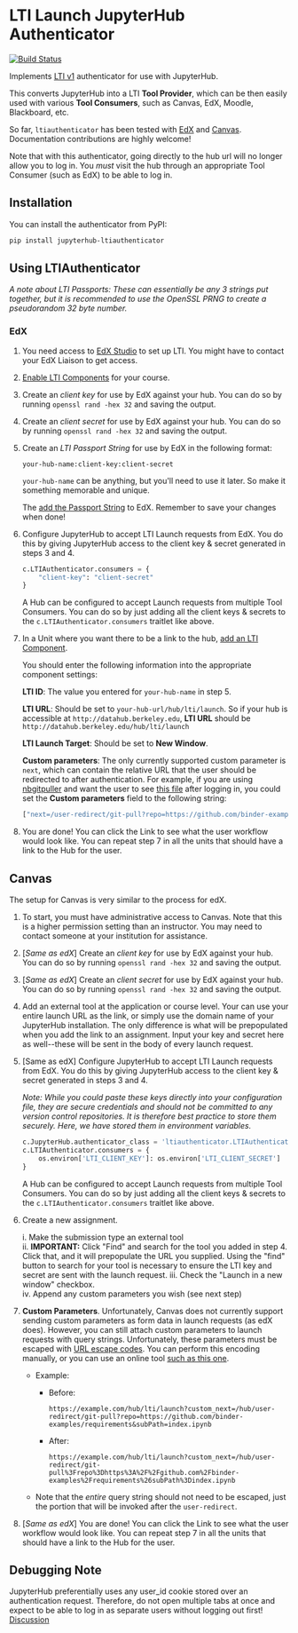 # LTI Launch JupyterHub Authenticator

[![Build Status](https://travis-ci.org/yuvipanda/jupyterhub-ltiauthenticator.svg?branch=master)](https://travis-ci.org/yuvipanda/jupyterhub-ltiauthenticator)

Implements [LTI v1](http://www.imsglobal.org/specs/ltiv1p1p1/implementation-guide) authenticator for use with JupyterHub.

This converts JupyterHub into a LTI **Tool Provider**, which can be
then easily used with various **Tool Consumers**, such as Canvas, EdX,
Moodle, Blackboard, etc.

So far, `ltiauthenticator` has been tested with [EdX](http://edx.readthedocs.io/projects/edx-partner-course-staff/en/latest/exercises_tools/lti_component.html) and [Canvas](https://canvas.instructure.com/doc/api/file.tools_intro.html). Documentation contributions are highly welcome!

Note that with this authenticator, going directly to the hub url will no longer
allow you to log in. You *must* visit the hub through an appropriate Tool
Consumer (such as EdX) to be able to log in.

## Installation

You can install the authenticator from PyPI:

```bash
pip install jupyterhub-ltiauthenticator
```

## Using LTIAuthenticator

_A note about LTI Passports: These can essentially be any 3 strings put together, but it is recommended to use the OpenSSL PRNG to create a pseudorandom 32 byte number._

### EdX

1. You need access to [EdX Studio](https://studio.edx.org/) to set up LTI. You
   might have to contact your EdX Liaison to get access.

2. [Enable LTI Components](http://edx.readthedocs.io/projects/edx-partner-course-staff/en/latest/exercises_tools/lti_component.html#enabling-lti-components-for-a-course) 
   for your course.

3. Create an *client key* for use by EdX against your hub. You can do so by
   running `openssl rand -hex 32` and saving the output.

4. Create an *client secret* for use by EdX against your hub. You can do so by
   running `openssl rand -hex 32` and saving the output.

5. Create an *LTI Passport String* for use by EdX in the following format:

   ```
   your-hub-name:client-key:client-secret
   ```
   
   `your-hub-name` can be anything, but you'll need to use it later. So make it
   something memorable and unique.
   
   The [add the Passport String](http://edx.readthedocs.io/projects/edx-partner-course-staff/en/latest/exercises_tools/lti_component.html#adding-an-lti-passport-to-the-course-configuration)
   to EdX. Remember to save your changes when done!
   
6. Configure JupyterHub to accept LTI Launch requests from EdX. You do this by
   giving JupyterHub access to the client key & secret generated in steps 3 and 4.

   ```python
   c.LTIAuthenticator.consumers = {
       "client-key": "client-secret"
   }
   ```
   
   A Hub can be configured to accept Launch requests from multiple Tool
   Consumers. You can do so by just adding all the client keys & secrets to the
   `c.LTIAuthenticator.consumers` traitlet like above.
   
7. In a Unit where you want there to be a link to the hub,
   [add an LTI Component](http://edx.readthedocs.io/projects/edx-partner-course-staff/en/latest/exercises_tools/lti_component.html#adding-an-lti-component-to-a-course-unit).

   You should enter the following information into the appropriate component
   settings:
   
   **LTI ID**: The value you entered for `your-hub-name` in step 5.
   
   **LTI URL**: Should be set to `your-hub-url/hub/lti/launch`. So if your hub
   is accessible at `http://datahub.berkeley.edu`, **LTI URL** should be
   `http://datahub.berkeley.edu/hub/lti/launch`
   
   **LTI Launch Target**: Should be set to **New Window**.
   
   **Custom parameters**: The only currently supported custom parameter is
   `next`, which can contain the relative URL that the user should be redirected
   to after authentication. For example, if you are using 
   [nbgitpuller](https://github.com/data-8/nbgitpuller) and want the user to see
   [this file](https://github.com/binder-examples/requirements/blob/master/index.ipynb) after
   logging in, you could set the **Custom parameters** field to the following
   string:
   
   ```js
   ["next=/user-redirect/git-pull?repo=https://github.com/binder-examples/requirements&subPath=index.ipynb"]
   ```

8. You are done! You can click the Link to see what the user workflow would look
   like. You can repeat step 7 in all the units that should have a link to the
   Hub for the user.

## Canvas

The setup for Canvas is very similar to the process for edX.

1.  To start, you must have administrative access to Canvas. Note that this is a higher permission setting than an instructor. You may need to contact someone at your institution for assistance.

2.  [_Same as edX_] Create an _client key_ for use by EdX against your hub. You can do so by
    running `openssl rand -hex 32` and saving the output.

3.  [_Same as edX_] Create an _client secret_ for use by EdX against your hub. You can do so by
    running `openssl rand -hex 32` and saving the output.

4.  Add an external tool at the application or course level. Your can use your entire launch URL as the link, or simply use the domain name of your JupyterHub installation. The only difference is what will be prepopulated when you add the link to an assignment. Input your key and secret here as well--these will be sent in the body of every launch request.

5.  [Same as edX] Configure JupyterHub to accept LTI Launch requests from EdX. You do this by
    giving JupyterHub access to the client key & secret generated in steps 3 and 4.

    _Note: While you could paste these keys directly into your configuration file, they are secure credentials and should not be committed to any version control repositories. It is therefore best practice to store them securely. Here, we have stored them in environment variables._

    ```python
    c.JupyterHub.authenticator_class = 'ltiauthenticator.LTIAuthenticator'
    c.LTIAuthenticator.consumers = {
        os.environ['LTI_CLIENT_KEY']: os.environ['LTI_CLIENT_SECRET']
    }
    ```

    A Hub can be configured to accept Launch requests from multiple Tool
    Consumers. You can do so by just adding all the client keys & secrets to the
    `c.LTIAuthenticator.consumers` traitlet like above.

6.  Create a new assignment.

    i. Make the submission type an external tool  
    ii. **IMPORTANT:** Click "Find" and search for the tool you added in step 4. Click that, and it will prepopulate the URL you supplied. Using the "find" button to search for your tool is necessary to ensure the LTI key and secret are sent with the launch request.
    iii. Check the "Launch in a new window" checkbox.  
    iv. Append any custom parameters you wish (see next step)

7.  **Custom Parameters**. Unfortunately, Canvas does not currently support sending custom parameters as form data in launch requests (as edX does). However, you can still attach custom parameters to launch requests with query strings. Unfortunately, these parameters must be escaped with [URL escape codes](https://developer.mozilla.org/en-US/docs/Glossary/percent-encoding). You can perform this encoding manually, or you can use an online tool [such as this one](https://meyerweb.com/eric/tools/dencoder/).

    - Example:

      - Before:

        ```
        https://example.com/hub/lti/launch?custom_next=/hub/user-redirect/git-pull?repo=https://github.com/binder-examples/requirements&subPath=index.ipynb
        ```

      - After:

        ```
        https://example.com/hub/lti/launch?custom_next=/hub/user-redirect/git-pull%3Frepo%3Dhttps%3A%2F%2Fgithub.com%2Fbinder-examples%2Frequirements%26subPath%3Dindex.ipynb
        ```

    - Note that the _entire_ query string should not need to be escaped, just the portion that will be invoked after the `user-redirect`.

8. [_Same as edX_] You are done! You can click the Link to see what the user workflow would look
   like. You can repeat step 7 in all the units that should have a link to the
   Hub for the user.

## Debugging Note

JupyterHub preferentially uses any user_id cookie stored over an authentication request. Therefore, do not open multiple tabs at once and expect to be able to log in as separate users without logging out first! [Discussion](https://github.com/jupyterhub/jupyterhub/pull/1840)
